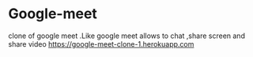 # Google-meet
clone of google meet .Like google meet allows to chat ,share screen and share video
https://google-meet-clone-1.herokuapp.com

